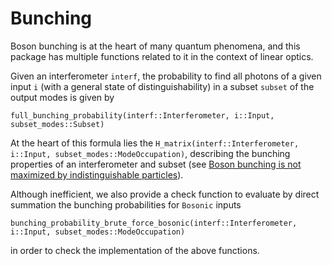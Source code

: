 # Bunching

Boson bunching is at the heart of many quantum phenomena, and this package has multiple functions related to it in the context of linear optics.

Given an interferometer `interf`, the probability to find all photons of a given input `i` (with a general state of distinguishability) in a subset `subset` of the output modes is given by

    full_bunching_probability(interf::Interferometer, i::Input, subset_modes::Subset)

At the heart of this formula lies the `H_matrix(interf::Interferometer, i::Input, subset_modes::ModeOccupation)`, describing the bunching properties of an interferometer and subset (see [Boson bunching is not
maximized by indistinguishable particles](https://arxiv.org/abs/2203.01306)).

Although inefficient, we also provide a check function to evaluate by direct summation the bunching probabilities for `Bosonic` inputs

    bunching_probability_brute_force_bosonic(interf::Interferometer, i::Input, subset_modes::ModeOccupation)
    
in order to check the implementation of the above functions.
